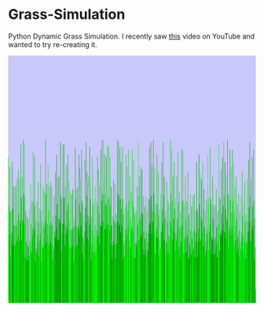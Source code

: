 # Grass-Simulation
Python Dynamic Grass Simulation.
I recently saw [this](https://www.youtube.com/watch?v=AavMDUQvt1A) video on YouTube and wanted to try re-creating it.

![screenshot](https://github.com/hamolicious/Grass-Simulation/blob/master/screenshot.png?raw=true)
